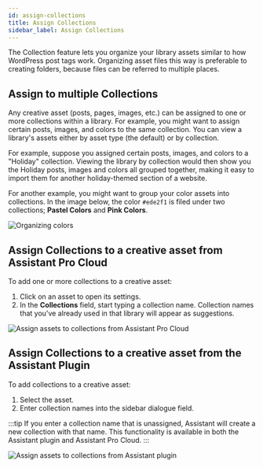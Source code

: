 ```yaml
---
id: assign-collections
title: Assign Collections
sidebar_label: Assign Collections
---
```


The Collection feature lets you organize your library assets similar to how WordPress post tags work. Organizing asset files this way is preferable to creating folders, because files can be referred to multiple places.

## Assign to multiple Collections

Any creative asset (posts, pages, images, etc.) can be assigned to one or more collections within a library. For example, you might want to assign certain posts, images, and colors to the same collection. You can view a library's assets either by asset type (the default) or by collection.

For example, suppose you assigned certain posts, images, and colors to a "Holiday" collection. Viewing the library by collection would then show you the Holiday posts, images and colors all grouped together, making it easy to import them for another holiday-themed section of a website.

For another example, you might want to group your color assets into collections. In the image below, the color `#ede2f1` is filed under two collections; **Pastel Colors** and **Pink Colors**.

![Organizing colors](/img/assistant/cloud--collections--assign--1.jpg)

## Assign Collections to a creative asset from Assistant Pro Cloud

To add one or more collections to a creative asset:

1. Click on an asset to open its settings.
2. In the **Collections** field, start typing a collection name. Collection names that you've already used in that library will appear as suggestions.

![Assign assets to collections from Assistant Pro Cloud](/img/assistant/cloud--collections--assign--2.jpg)

## Assign Collections to a creative asset from the Assistant Plugin

To add collections to a creative asset:

1. Select the asset.
2. Enter collection names into the sidebar dialogue field.

:::tip
If you enter a collection name that is unassigned, Assistant will create a new collection with that name. This functionality is available in both the Assistant plugin and Assistant Pro Cloud.
:::

![Assign assets to collections from Assistant plugin](/img/assistant/cloud--collections--assign--3.jpg)
